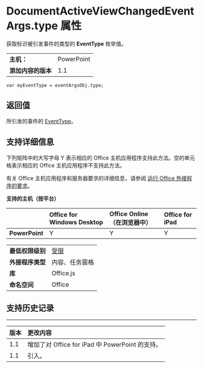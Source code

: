 
# <a name="documentactiveviewchangedeventargs.type-property"></a>DocumentActiveViewChangedEventArgs.type 属性
获取标识被引发事件的类型的 **EventType** 枚举值。

|||
|:-----|:-----|
|**主机：**|PowerPoint|
|**添加内容的版本**|1.1|

```
var myEventType = eventArgsObj.type;
```


## <a name="return-value"></a>返回值

所引发的事件的 [EventType](../../reference/shared/eventtype-enumeration.md)。


## <a name="support-details"></a>支持详细信息


下列矩阵中的大写字母 Y 表示相应的 Office 主机应用程序支持此方法。空的单元格表示相应的 Office 主机应用程序不支持此方法。

有关 Office 主机应用程序和服务器要求的详细信息，请参阅 [运行 Office 外接程序的要求](../../docs/overview/requirements-for-running-office-add-ins.md)。


**支持的主机（按平台）**


||**Office for Windows Desktop**|**Office Online（在浏览器中）**|**Office for iPad**|
|:-----|:-----|:-----|:-----|
|**PowerPoint**|Y|Y|Y|

|||
|:-----|:-----|
|**最低权限级别**|[受限](../../docs/develop/requesting-permissions-for-api-use-in-content-and-task-pane-add-ins.md)|
|**外接程序类型**|内容、任务窗格|
|**库**|Office.js|
|**命名空间**|Office|

## <a name="support-history"></a>支持历史记录





****


|**版本**|**更改内容**|
|:-----|:-----|
|1.1|增加了对 Office for iPad 中 PowerPoint 的支持。|
|1.1|引入。|

